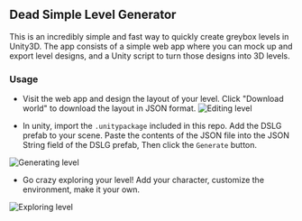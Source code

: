## Dead Simple Level Generator
This is an incredibly simple and fast way to quickly create greybox levels in Unity3D.  The app consists of a simple web app where you can mock up and export level designs, and a Unity script to turn those designs into 3D levels.

### Usage
* Visit the web app and design the layout of your level. Click "Download world" to download the layout in JSON format. 
![Editing level](https://i.imgur.com/hbVGmCD.gif)


* In unity, import the `.unitypackage` included in this repo. Add the DSLG prefab to your scene.
Paste the contents of the JSON file into the JSON String field of the DSLG prefab, Then click the `Generate` button.

![Generating level](https://i.imgur.com/0JtLXTq.gif)

* Go crazy exploring your level!  Add your character, customize the environment, make it your own.

![Exploring level](https://i.imgur.com/TpCOP9a.gif)
